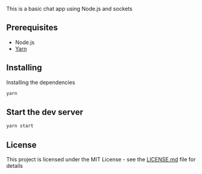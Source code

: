 This is a basic chat app using Node.js and sockets 
## Prerequisites
* Node.js
* [Yarn](https://yarnpkg.com/en/)

## Installing

Installing the dependencies

```bash
yarn
```

## Start the dev server

```bash
yarn start
```

## License

This project is licensed under the MIT License - see the [LICENSE.md](LICENSE.md) file for details
